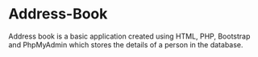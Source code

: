 # Address-Book
Address book is a basic application created using HTML, PHP, Bootstrap and PhpMyAdmin which stores the details of a person in the database.
